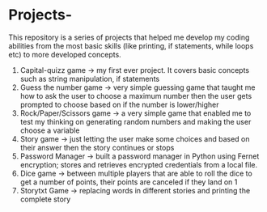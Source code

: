 # Projects-
This repository is a series of projects that helped me develop my coding abilities from the most basic skills (like printing, if statements, while loops etc) to more developed concepts.
1) Capital-quizz game -> my first ever project. It covers basic concepts such as string manipulation, if statements
2) Guess the number game -> very simple guessing game that taught me how to ask the user to choose a maximum number then the user gets prompted to choose based on if the number is lower/higher
3) Rock/Paper/Scissors game -> a very simple game that enabled me to test my thinking on generating random numbers and making the user choose a variable
4) Story game -> just letting the user make some choices and based on their answer then the story continues or stops
5) Password Manager -> built a password manager in Python using Fernet encryption; stores and retrieves encrypted credentials from a local file.
6) Dice game -> between multiple players that are able to roll the dice to get a number of points, their points are canceled if they land on 1
7) Storytxt Game -> replacing words in different stories and printing the complete story

